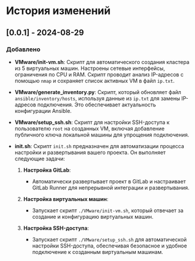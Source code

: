 # История изменений

## [0.0.1] - 2024-08-29

### Добавлено

- **VMware/init-vm.sh**: Скрипт для автоматического создания кластера из 5 виртуальных машин. Настроены сетевые интерфейсы, ограничения по CPU и RAM. Скрипт проводит анализ IP-адресов с помощью `nmap` и сохраняет список активных VM в файл `ip.txt`.

- **VMware/generate_inventory.py**: Скрипт, который обновляет файл `ansible/inventory/hosts`, используя данные из `ip.txt` для замены IP-адресов подключения. Это обеспечивает актуальность конфигурации Ansible.

- **VMware/setup_ssh.sh**: Скрипт для настройки SSH-доступа к пользователю `root` на созданных VM, включая добавление публичного ключа локальной машины для упрощения подключения.

- **init.sh**: Скрипт `init.sh` предназначен для автоматизации процесса настройки и развертывания вашего проекта. Он выполняет следующие задачи:

   1. **Настройка GitLab**:
      - Автоматически развертывает проект в GitLab и настраивает GitLab Runner для непрерывной интеграции и развертывания.

   2. **Настройка виртуальных машин**:
      - Запускает скрипт `./VMware/init-vm.sh`, который отвечает за создание и конфигурацию виртуальных машин.

   3. **Настройка SSH-доступа**:
      - Запускает скрипт `./VMware/setup_ssh.sh` для автоматической настройки SSH-доступа, обеспечивая безопасное и удобное подключение к созданным виртуальным машинам.


